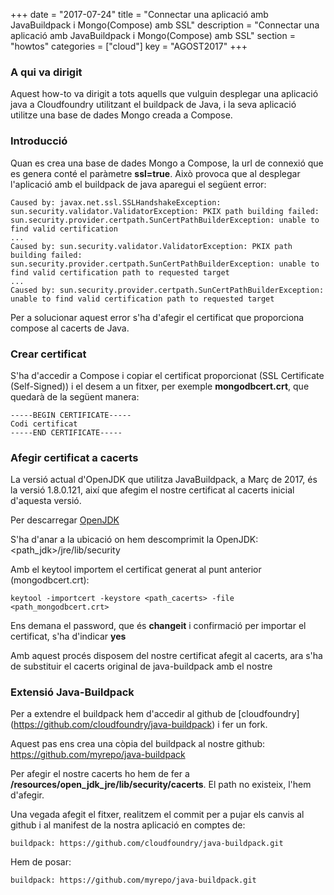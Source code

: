 +++
date        = "2017-07-24"
title       = "Connectar una aplicació amb JavaBuildpack i Mongo(Compose) amb SSL"
description = "Connectar una aplicació amb JavaBuildpack i Mongo(Compose) amb SSL"
section     = "howtos"
categories  = ["cloud"]
key         = "AGOST2017"
+++

### A qui va dirigit

Aquest how-to va dirigit a tots aquells que vulguin desplegar una aplicació java a Cloudfoundry utilitzant el buildpack de Java, i la seva aplicació utilitze una base de dades Mongo creada a Compose.

### Introducció

Quan es crea una base de dades Mongo a Compose, la url de connexió que es genera conté el paràmetre **ssl=true**. Això provoca que al desplegar l'aplicació amb el buildpack de java aparegui el següent error:

	Caused by: javax.net.ssl.SSLHandshakeException: sun.security.validator.ValidatorException: PKIX path building failed: sun.security.provider.certpath.SunCertPathBuilderException: unable to find valid certification
	...
	Caused by: sun.security.validator.ValidatorException: PKIX path building failed: sun.security.provider.certpath.SunCertPathBuilderException: unable to find valid certification path to requested target
	...
	Caused by: sun.security.provider.certpath.SunCertPathBuilderException: unable to find valid certification path to requested target
	
Per a solucionar aquest error s'ha d'afegir el certificat que proporciona compose al cacerts de Java.

### Crear certificat

S'ha d'accedir a Compose i copiar el certificat proporcionat (SSL Certificate (Self-Signed)) i el desem a un fitxer, per exemple **mongodbcert.crt**, que quedarà de la següent manera:

	-----BEGIN CERTIFICATE-----
	Codi certificat
	-----END CERTIFICATE-----

### Afegir certificat a cacerts

La versió actual d'OpenJDK que utilitza JavaBuildpack, a Març de 2017, és la versió 1.8.0.121, així que afegim el nostre certificat al cacerts inicial d'aquesta versió.

Per descarregar [OpenJDK](https://github.com/ojdkbuild/ojdkbuild)

S'ha d'anar a la ubicació on hem descomprimit la OpenJDK: <path_jdk>/jre/lib/security

Amb el keytool importem el certificat generat al punt anterior (mongodbcert.crt):

	keytool -importcert -keystore <path_cacerts> -file <path_mongodbcert.crt>
	
Ens demana el password, que és **changeit** i confirmació per importar el certificat, s'ha d'indicar **yes**

Amb aquest procés disposem del nostre certificat afegit al cacerts, ara s'ha de substituir el cacerts original de java-buildpack amb el nostre

### Extensió Java-Buildpack

Per a extendre el buildpack hem d'accedir al github de [cloudfoundry] (https://github.com/cloudfoundry/java-buildpack) i fer un fork.

Aquest pas ens crea una còpia del buildpack al nostre github: https://github.com/myrepo/java-buildpack

Per afegir el nostre cacerts ho hem de fer a **/resources/open_jdk_jre/lib/security/cacerts**. El path no existeix, l'hem d'afegir.

Una vegada afegit el fitxer, realitzem el commit per a pujar els canvis al github i al manifest de la nostra aplicació en comptes de:

	buildpack: https://github.com/cloudfoundry/java-buildpack.git
	
Hem de posar:
	
	buildpack: https://github.com/myrepo/java-buildpack.git

